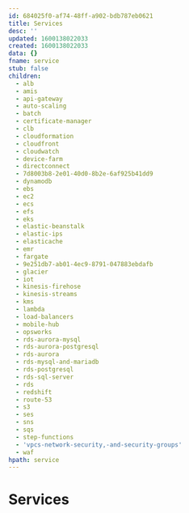 ```yaml
---
id: 684025f0-af74-48ff-a902-bdb787eb0621
title: Services
desc: ''
updated: 1600138022033
created: 1600138022033
data: {}
fname: service
stub: false
children:
  - alb
  - amis
  - api-gateway
  - auto-scaling
  - batch
  - certificate-manager
  - clb
  - cloudformation
  - cloudfront
  - cloudwatch
  - device-farm
  - directconnect
  - 7d8003b8-2e01-40d0-8b2e-6af925b41dd9
  - dynamodb
  - ebs
  - ec2
  - ecs
  - efs
  - eks
  - elastic-beanstalk
  - elastic-ips
  - elasticache
  - emr
  - fargate
  - 9e251db7-ab01-4ec9-8791-047883ebdafb
  - glacier
  - iot
  - kinesis-firehose
  - kinesis-streams
  - kms
  - lambda
  - load-balancers
  - mobile-hub
  - opsworks
  - rds-aurora-mysql
  - rds-aurora-postgresql
  - rds-aurora
  - rds-mysql-and-mariadb
  - rds-postgresql
  - rds-sql-server
  - rds
  - redshift
  - route-53
  - s3
  - ses
  - sns
  - sqs
  - step-functions
  - 'vpcs-network-security,-and-security-groups'
  - waf
hpath: service
---
```

# Services
